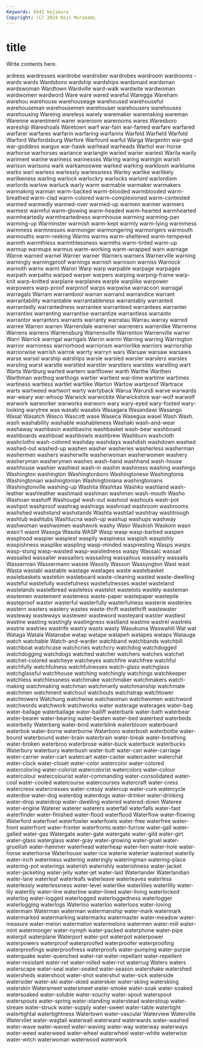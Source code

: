 ```yaml
---
Keywords: 6541 kojimura
Copyright: (C) 2024 Koji Murakami
---
```


# title

Write contents here.



ardress wardresses wardrobe wardrober wardrobes wardroom
wardrooms -wards wards Wardsboro wardship wardships wardsmaid wardsman wardswoman Wardtown
Wardville ward-walk wardwite wardwoman wardwomen wardword Ware ware wared wareful
Waregga Wareham warehou warehouse warehouseage warehoused warehouseful warehouseman warehousemen warehouser
warehousers warehouses warehousing Wareing wareless warely waremaker waremaking wareman Warenne
warentment warer wareroom warerooms wares Waresboro wareship Wareshoals Waretown warf
war-fain war-famed warfare warfared warfarer warfares warfarin warfaring warfarins Warfeld
Warfield Warfold Warford Warfordsburg Warfore Warfourd warful Warga Wargentin war-god
war-goddess wargus war-hawk warhead warheads Warhol war-horse warhorse warhorses wariance
wariangle waried warier wariest Warila warily wariment warine wariness warinesses
Waring waring waringin warish warison warisons wark warkamoowee warked warking
warkloom warklume warks warl warless warlessly warlessness Warley warlike warlikely
warlikeness warling warlock warlockry warlocks warlord warlordism warlords warlow warluck
warly warm warmable warmaker warmakers warmaking warman warm-backed warm-blooded warmblooded
warm-breathed warm-clad warm-colored warm-complexioned warm-contested warmed warmedly warmed-over warmed-up warmen
warmer warmers warmest warmful warm-glowing warm-headed warm-hearted warmhearted warmheartedly warmheartedness
warmhouse warming warming-pan warming-up Warminster warmish warm-kept warmly warm-lying warmmess
warmness warmnesses warmonger warmongering warmongers warmouth warmouths warm-reeking Warms warms
warm-sheltered warm-tempered warmth warmthless warmthlessness warmths warm-tinted warm-up warmup warmups
warmus warm-working warm-wrapped warn warnage Warne warned warnel Warner warner
Warners warners Warnerville warning warningly warningproof warnings warnish warnison warniss
Warnock warnoth warns warnt Warori Warp warp warpable warpage warpages
warpath warpaths warped warper warpers warping warping-frame warp-knit warp-knitted warplane
warplanes warple warplike warpower warpowers warp-proof warproof warps warpwise warracoori
warragal warragals Warram warrambool warran warrand warrandice warrant warrantability warrantable
warrantableness warrantably warranted warrantedly warrantedness warrantee warranteed warrantees warranter warranties
warranting warrantise warrantize warrantless warranto warrantor warrantors warrants warranty warratau
Warrau warray warred warree Warren warren Warrendale warrener warreners warrenlike
Warrenne Warrens warrens Warrensburg Warrensville Warrenton Warrenville warrer Warri Warrick
warrigal warrigals Warrin warrin Warring warring Warrington warrior warrioress warriorhood
warriorism warriorlike warriors warriorship warriorwise warrish warrok warrty warryn wars
Warsaw warsaw warsaws warse warsel warship warships warsle warsled warsler
warslers warsles warsling warst warstle warstled warstler warstlers warstles warstling
wart Warta Wartburg warted wartern wartflower warth Warthe Warthen Warthman
warthog warthogs wartier wartiest war-time wartime wartimes wartiness wartless wartlet
wartlike Warton Wartow wartproof Wartrace warts wartweed wartwort warty wartyback
Warua Warundi warve warwards war-weary war-whoop Warwick warwickite Warwickshire war-wolf
warwolf warwork warworker warworks warworn wary wary-eyed wary-footed wary-looking warytree
was wasabi wasabis Wasagara Wasandawi Wasango Wasat Wasatch Wasco Wascott
wase Waseca Wasegua wasel Wash Wash. wash washability washable washableness
Washaki wash-and-wear washaway washbasin washbasins washbasket wash-bear washboard washboards washbowl
washbowls washbrew Washburn washcloth washcloths wash-colored washday washdays washdish washdown
washed washed-out washed-up washen washer washeries washerless washerman washermen washers
washerwife washerwoman washerwomen washery washeryman washerymen washes wash-hand washhand wash-house
washhouse washier washiest wash-in washin washiness washing washings Washington washington
Washingtonboro Washingtonese Washingtonia Washingtonian washingtonian Washingtoniana washingtonians Washingtonville washing-up Washita
Washitas Washko washland wash-leather washleather washmaid washman washmen wash-mouth Washo
Washoan washoff Washougal wash-out washout washouts wash-pot washpot washproof washrag
washrags washroad washroom washrooms washshed washstand washstands Washta washtail washtray
washtrough washtub washtubs Washtucna wash-up washup washups washway washwoman washwomen
washwork washy Wasir Waskish Waskom wasn wasn't wasnt Wasoga Wasola
WASP Wasp wasp wasp-barbed waspen wasphood waspier waspiest waspily waspiness
waspish waspishly waspishness wasplike waspling wasp-minded waspnesting Wasps wasps wasp-stung
wasp-waisted wasp-waistedness waspy Wassaic wassail wassailed wassailer wassailers wassailing wassailous
wassailry wassails Wasserman Wassermann wassie Wassily Wasson Wassyngton Wast wast
Wasta wastabl wastable wastage wastages waste wastebasket wastebaskets wastebin wasteboard
waste-cleaning wasted waste-dwelling wasteful wastefully wastefulness wastefulnesses wastel wasteland wastelands
wastelbread wasteless wastelot wastelots wastely wasteman wastemen wastement wasteness waste-paper
wastepaper wastepile wasteproof waster wasterful wasterfully wasterfulness wasterie wasteries wastern
wasters wastery wastes waste-thrift wastethrift wastewater wasteway wasteways wasteweir wasteword
wasteyard wastier wastiest wastine wasting wastingly wastingness wastland wastme wastrel
wastrels wastrie wastries wastrife wastry wasts wasty Wasukuma Waswahili Wat
wat Wataga Watala Watanabe watap watape watapeh watapes wataps Watauga
watch watchable Watch-and-warder watchband watchbands watchbill watchboat watchcase watchcries watchcry
watchdog watchdogged watchdogging watchdogs watched watcher watchers watches watchet watchet-colored
watcheye watcheyes watchfire watchfree watchful watchfully watchfulness watchfulnesses watch-glass watchglass
watchglassful watchhouse watching watchingly watchings watchkeeper watchless watchlessness watchmake watchmaker
watchmakers watch-making watchmaking watchman watchmanly watchmanship watchmate watchmen watchment watchout
watchouts watchstrap watchtower watchtowers Watchung watchwise watchwoman watchwomen watchword watchwords
watchwork watchworks water waterage waterages water-bag water-bailage waterbailage water-bailiff waterbank
water-bath waterbear water-bearer water-bearing water-beaten water-bed waterbed waterbeds waterbelly Waterberg
water-bind waterblink waterbloom waterboard waterbok water-borne waterborne Waterboro waterbosh waterbottle
water-bound waterbound water-brain waterbrain water-break water-breathing water-broken waterbroo waterbrose water-buck
waterbuck waterbucks Waterbury waterbury waterbush water-butt water-can water-carriage water-carrier water-cart
watercart water-caster watercaster waterchat water-clock water-closet water-color watercolor water-colored watercoloring
water-colorist watercolorist watercolors water-colour watercolour watercolourist water-commanding water-consolidated water-cool water-cooled
watercourse watercourses watercraft water-cress watercress watercresses water-cressy watercup water-cure watercycle
waterdoe water-dog waterdog waterdogs water-drinker water-drinking water-drop waterdrop water-dwelling watered
watered-down Wateree water-engine Waterer waterer waterers waterfall waterfalls water-fast waterfinder
water-finished water-flood waterflood Waterflow water-flowing Waterford waterfowl waterfowler waterfowls water-free
waterfree water-front waterfront water-fronter waterfronts water-furrow water-gall water-galled water-gas Watergate
water-gate watergate water-gild water-girt water-glass waterglass water-gray water-growing water-gruel water-gruellish
water-hammer waterhead waterheap water-hen water-hole water-horse waterhorse Waterhouse water-ice waterie
waterier wateriest waterily water-inch wateriness watering wateringly wateringman watering-place watering-pot
waterings waterish waterishly waterishness water-jacket water-jacketing water-jelly water-jet water-laid Waterlander
Waterlandian water-lane waterleaf waterleafs waterleave waterleaves waterless waterlessly waterlessness water-level
waterlike waterlilies waterlilly water-lily waterlily water-line waterline water-lined water-living waterlocked
waterlog water-logged waterlogged waterloggedness waterlogger waterlogging waterlogs Waterloo waterloo waterloos
water-loving watermain Waterman waterman watermanship water-mark watermark watermarked watermarking watermarks
watermaster water-meadow water-measure water-melon watermelon watermelons watermen water-mill water-mint watermonger
water-nymph water-packed waterphone water-pipe waterpit waterplane Waterport water-pot waterpot waterpower
waterpowers waterproof waterproofed waterproofer waterproofing waterproofings waterproofness waterproofs water-pumping water-purpie
waterquake water-quenched water-rat water-repellant water-repellent water-resistant water-ret water-rolled water-rot waterrug
Waters waters waterscape water-seal water-sealed water-season watershake watershed watersheds watershoot
water-shot watershut water-sick waterside watersider water-ski water-skied waterskier water-skiing waterskiing
waterskin Watersmeet watersmeet water-smoke water-soak water-soaked watersoaked water-soluble water-souchy water-spout
waterspout waterspouts water-spring water-standing waterstead waterstoup water-stream water-struck water-supply water-sweet
water-table watertight watertightal watertightness Watertown water-vascular Waterview Waterville Watervliet water-wagtail
waterwall waterward waterwards water-washed water-wave water-waved water-waving water-way waterway waterways
water-weed waterweed water-wheel waterwheel water-white waterwise water-witch waterwoman waterwood waterwork

